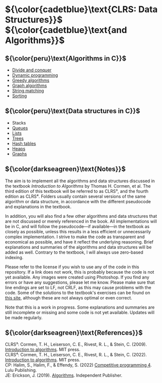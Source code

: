 # ${\color{cadetblue}\text{CLRS: Data Structures}}$ ${\color{cadetblue}\text{and Algorithms}}$

## ${\color{peru}\text{Algorithms in C}}$

* [Divide and conquer](algorithms/divide-and-conquer)
* [Dynamic programming](algorithms/dynamic-programming)
* [Greedy algorithms](algorithms/greedy)
* [Graph algorithms](algorithms/graphs)
* [String matching](algorithms/string-matching)
* [Sorting](algorithms/sorting)

## ${\color{peru}\text{Data structures in C}}$

* Stacks
* [Queues](datastructures/queues)
* [Lists](datastructures/lists)
* [Trees](datastructures/trees)
* [Hash tables](datastructures/htables)
* [Heaps](datastructures/heaps)
* [Graphs](datastructures/graphs)

## ${\color{darkseagreen}\text{Notes}}$

The aim is to implement all the algorithms and data structures discussed in the textbook *Introduction to Algorithms* by Thomas H. Cormen, et al. The third edition of this textbook will be referred to as CLRS³, and the fourth edition as CLRS⁴. Folders usually contain several versions of the same algorithm or data structure, in accordance with the different pseudocode and explanations in the textbook.

In addition, you will also find a few other algorithms and data structures that are not discussed or merely referenced in the book. All implementations will be in C, and will follow the pseudocode—if available—in the textbook as closely as possible, unless this results in a less efficient or unnecessarily complex implementation. I strive to make the code as transparent and economical as possible, and have it reflect the underlying reasoning. Brief explanations and summaries of the algorithms and data structures will be added as well. Contrary to the textbook, I will always use zero-based indexing.

Please refer to the license if you wish to use any of the code in this repository. If a link does not work, this is probably because the code is not yet available. Any images were created using Photoshop. If you find any errors or have any suggestions, please let me know. Please make sure that line endings are set to LF, not CRLF, as this may cause problems with the code. Some of the solutions to the textbook's exercises can be found on [this site](https://walkccc.me/CLRS/), although these are not always optimal or even correct.

Note that this is a work in progress. Some explanations and summaries are still incomplete or missing and some code is not yet available. Updates will be made regularly.

## ${\color{darkseagreen}\text{References}}$

CLRS³: Cormen, T. H., Leiserson, C. E., Rivest, R. L., & Stein, C. (2009). [Introduction to algorithms](https://mitpress.mit.edu/9780262533058/introduction-to-algorithms/). MIT press.  
CLRS⁴: Cormen, T. H., Leiserson, C. E., Rivest, R. L., & Stein, C. (2022). [Introduction to algorithms](http://mitpress.mit.edu/9780262046305/introduction-to-algorithms/). MIT press.  
CP: Halim, S., Halim, F., & Effendy, S. (2022) [Competitive programming 4](https://cpbook.net/details?cp=4). Lulu Publishing.  
JE: Erickson, J. (2019). [Algorithms](https://github.com/jeffgerickson/algorithms/blob/master/Algorithms-JeffE.pdf). Independent Publisher.  
